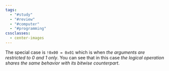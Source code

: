 ```yaml
---
tags:
  - "#study"
  - "#review"
  - "#computer"
  - "#programming"
cssclasses:
  - center-images
---
```

 The special case is `!0x00 = 0x01` which is when *the arguments are restricted to 0 and 1 only*. You can see that in this case *the logical operation shares the same behavior with its bitwise counterpart*.
